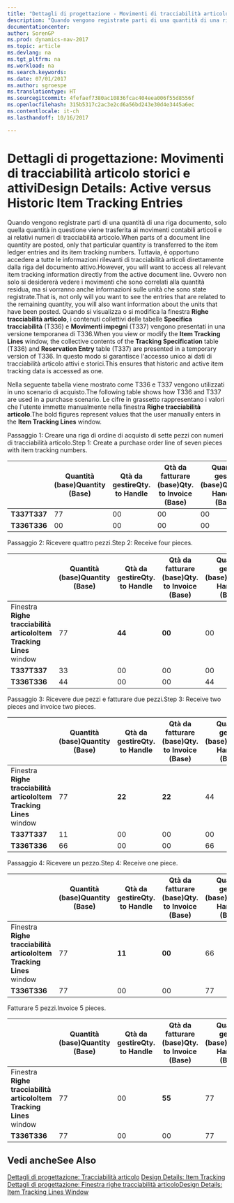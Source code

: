 ```yaml
---
title: "Dettagli di progettazione - Movimenti di tracciabilità articolo storici e attivi"
description: "Quando vengono registrate parti di una quantità di una riga documento, solo quella quantità in questione viene trasferita ai movimenti contabili articoli e ai relativi numeri di tracciabilità articolo. Tuttavia, è opportuno accedere a tutte le informazioni rilevanti di tracciabilità articoli direttamente dalla riga del documento attivo. Ovvero non solo si desidererà vedere i movimenti che sono correlati alla quantità residua, ma si vorranno anche informazioni sulle unità che sono state registrate. Quando si visualizza o si modifica la finestra **Righe tracciabilità articolo**, i contenuti collettivi delle tabelle **Specifica tracciabilità** (T336) e **Movimenti impegni** (T337) vengono presentati in una versione temporanea di T336. In questo modo si garantisce l'accesso unico ai dati di tracciabilità articolo attivi e storici."
documentationcenter: 
author: SorenGP
ms.prod: dynamics-nav-2017
ms.topic: article
ms.devlang: na
ms.tgt_pltfrm: na
ms.workload: na
ms.search.keywords: 
ms.date: 07/01/2017
ms.author: sgroespe
ms.translationtype: HT
ms.sourcegitcommit: 4fefaef7380ac10836fcac404eea006f55d8556f
ms.openlocfilehash: 315b5317c2ac3e2cd6a56bd243e30d4e3445a6ec
ms.contentlocale: it-ch
ms.lasthandoff: 10/16/2017

---
```

# <a name="design-details-active-versus-historic-item-tracking-entries"></a><span data-ttu-id="3e801-107">Dettagli di progettazione: Movimenti di tracciabilità articolo storici e attivi</span><span class="sxs-lookup"><span data-stu-id="3e801-107">Design Details: Active versus Historic Item Tracking Entries</span></span>
<span data-ttu-id="3e801-108">Quando vengono registrate parti di una quantità di una riga documento, solo quella quantità in questione viene trasferita ai movimenti contabili articoli e ai relativi numeri di tracciabilità articolo.</span><span class="sxs-lookup"><span data-stu-id="3e801-108">When parts of a document line quantity are posted, only that particular quantity is transferred to the item ledger entries and its item tracking numbers.</span></span> <span data-ttu-id="3e801-109">Tuttavia, è opportuno accedere a tutte le informazioni rilevanti di tracciabilità articoli direttamente dalla riga del documento attivo.</span><span class="sxs-lookup"><span data-stu-id="3e801-109">However, you will want to access all relevant item tracking information directly from the active document line.</span></span> <span data-ttu-id="3e801-110">Ovvero non solo si desidererà vedere i movimenti che sono correlati alla quantità residua, ma si vorranno anche informazioni sulle unità che sono state registrate.</span><span class="sxs-lookup"><span data-stu-id="3e801-110">That is, not only will you want to see the entries that are related to the remaining quantity, you will also want information about the units that have been posted.</span></span> <span data-ttu-id="3e801-111">Quando si visualizza o si modifica la finestra **Righe tracciabilità articolo**, i contenuti collettivi delle tabelle **Specifica tracciabilità** (T336) e **Movimenti impegni** (T337) vengono presentati in una versione temporanea di T336.</span><span class="sxs-lookup"><span data-stu-id="3e801-111">When you view or modify the **Item Tracking Lines** window, the collective contents of the **Tracking Specification** table (T336) and **Reservation Entry** table (T337) are presented in a temporary version of T336.</span></span> <span data-ttu-id="3e801-112">In questo modo si garantisce l'accesso unico ai dati di tracciabilità articolo attivi e storici.</span><span class="sxs-lookup"><span data-stu-id="3e801-112">This ensures that historic and active item tracking data is accessed as one.</span></span>  

 <span data-ttu-id="3e801-113">Nella seguente tabella viene mostrato come T336 e T337 vengono utilizzati in uno scenario di acquisto.</span><span class="sxs-lookup"><span data-stu-id="3e801-113">The following table shows how T336 and T337 are used in a purchase scenario.</span></span> <span data-ttu-id="3e801-114">Le cifre in grassetto rappresentano i valori che l'utente immette manualmente nella finestra **Righe tracciabilità articolo**.</span><span class="sxs-lookup"><span data-stu-id="3e801-114">The bold figures represent values that the user manually enters in the **Item Tracking Lines** window.</span></span>  

 <span data-ttu-id="3e801-115">Passaggio 1: Creare una riga di ordine di acquisto di sette pezzi con numeri di tracciabilità articolo.</span><span class="sxs-lookup"><span data-stu-id="3e801-115">Step 1: Create a purchase order line of seven pieces with item tracking numbers.</span></span>  

||<span data-ttu-id="3e801-116">**Quantità (base)**</span><span class="sxs-lookup"><span data-stu-id="3e801-116">**Quantity (Base)**</span></span>|<span data-ttu-id="3e801-117">**Qtà da gestire**</span><span class="sxs-lookup"><span data-stu-id="3e801-117">**Qty. to Handle**</span></span>|<span data-ttu-id="3e801-118">**Qtà da fatturare (base)**</span><span class="sxs-lookup"><span data-stu-id="3e801-118">**Qty. to Invoice (Base)**</span></span>|<span data-ttu-id="3e801-119">**Quantità gestita (base)**</span><span class="sxs-lookup"><span data-stu-id="3e801-119">**Quantity Handled (Base)**</span></span>|<span data-ttu-id="3e801-120">**Quantità fatturata (base)**</span><span class="sxs-lookup"><span data-stu-id="3e801-120">**Quantity Invoiced (Base)**</span></span>|  
|-|----------------------------------------------|--------------------------------------------|------------------------------------------------------|-------------------------------------------------------|--------------------------------------------------------|  
|<span data-ttu-id="3e801-121">**T337**</span><span class="sxs-lookup"><span data-stu-id="3e801-121">**T337**</span></span>|<span data-ttu-id="3e801-122">7</span><span class="sxs-lookup"><span data-stu-id="3e801-122">7</span></span>|<span data-ttu-id="3e801-123">0</span><span class="sxs-lookup"><span data-stu-id="3e801-123">0</span></span>|<span data-ttu-id="3e801-124">0</span><span class="sxs-lookup"><span data-stu-id="3e801-124">0</span></span>|<span data-ttu-id="3e801-125">0</span><span class="sxs-lookup"><span data-stu-id="3e801-125">0</span></span>|<span data-ttu-id="3e801-126">0</span><span class="sxs-lookup"><span data-stu-id="3e801-126">0</span></span>|  
|<span data-ttu-id="3e801-127">**T336**</span><span class="sxs-lookup"><span data-stu-id="3e801-127">**T336**</span></span>|<span data-ttu-id="3e801-128">0</span><span class="sxs-lookup"><span data-stu-id="3e801-128">0</span></span>|<span data-ttu-id="3e801-129">0</span><span class="sxs-lookup"><span data-stu-id="3e801-129">0</span></span>|<span data-ttu-id="3e801-130">0</span><span class="sxs-lookup"><span data-stu-id="3e801-130">0</span></span>|<span data-ttu-id="3e801-131">0</span><span class="sxs-lookup"><span data-stu-id="3e801-131">0</span></span>|<span data-ttu-id="3e801-132">0</span><span class="sxs-lookup"><span data-stu-id="3e801-132">0</span></span>|  

 <span data-ttu-id="3e801-133">Passaggio 2: Ricevere quattro pezzi.</span><span class="sxs-lookup"><span data-stu-id="3e801-133">Step 2: Receive four pieces.</span></span>  

||<span data-ttu-id="3e801-134">**Quantità (base)**</span><span class="sxs-lookup"><span data-stu-id="3e801-134">**Quantity (Base)**</span></span>|<span data-ttu-id="3e801-135">**Qtà da gestire**</span><span class="sxs-lookup"><span data-stu-id="3e801-135">**Qty. to Handle**</span></span>|<span data-ttu-id="3e801-136">**Qtà da fatturare (base)**</span><span class="sxs-lookup"><span data-stu-id="3e801-136">**Qty. to Invoice (Base)**</span></span>|<span data-ttu-id="3e801-137">**Quantità gestita (base)**</span><span class="sxs-lookup"><span data-stu-id="3e801-137">**Quantity Handled (Base)**</span></span>|<span data-ttu-id="3e801-138">**Quantità fatturata (base)**</span><span class="sxs-lookup"><span data-stu-id="3e801-138">**Quantity Invoiced (Base)**</span></span>|  
|-|----------------------------------------------|--------------------------------------------|------------------------------------------------------|-------------------------------------------------------|--------------------------------------------------------|  
|<span data-ttu-id="3e801-139">Finestra **Righe tracciabilità articolo**</span><span class="sxs-lookup"><span data-stu-id="3e801-139">**Item Tracking Lines** window</span></span>|<span data-ttu-id="3e801-140">7</span><span class="sxs-lookup"><span data-stu-id="3e801-140">7</span></span>|<span data-ttu-id="3e801-141">**4**</span><span class="sxs-lookup"><span data-stu-id="3e801-141">**4**</span></span>|<span data-ttu-id="3e801-142">**0**</span><span class="sxs-lookup"><span data-stu-id="3e801-142">**0**</span></span>|<span data-ttu-id="3e801-143">0</span><span class="sxs-lookup"><span data-stu-id="3e801-143">0</span></span>|<span data-ttu-id="3e801-144">0</span><span class="sxs-lookup"><span data-stu-id="3e801-144">0</span></span>|  
|<span data-ttu-id="3e801-145">**T337**</span><span class="sxs-lookup"><span data-stu-id="3e801-145">**T337**</span></span>|<span data-ttu-id="3e801-146">3</span><span class="sxs-lookup"><span data-stu-id="3e801-146">3</span></span>|<span data-ttu-id="3e801-147">0</span><span class="sxs-lookup"><span data-stu-id="3e801-147">0</span></span>|<span data-ttu-id="3e801-148">0</span><span class="sxs-lookup"><span data-stu-id="3e801-148">0</span></span>|<span data-ttu-id="3e801-149">0</span><span class="sxs-lookup"><span data-stu-id="3e801-149">0</span></span>|<span data-ttu-id="3e801-150">0</span><span class="sxs-lookup"><span data-stu-id="3e801-150">0</span></span>|  
|<span data-ttu-id="3e801-151">**T336**</span><span class="sxs-lookup"><span data-stu-id="3e801-151">**T336**</span></span>|<span data-ttu-id="3e801-152">4</span><span class="sxs-lookup"><span data-stu-id="3e801-152">4</span></span>|<span data-ttu-id="3e801-153">0</span><span class="sxs-lookup"><span data-stu-id="3e801-153">0</span></span>|<span data-ttu-id="3e801-154">0</span><span class="sxs-lookup"><span data-stu-id="3e801-154">0</span></span>|<span data-ttu-id="3e801-155">4</span><span class="sxs-lookup"><span data-stu-id="3e801-155">4</span></span>|<span data-ttu-id="3e801-156">0</span><span class="sxs-lookup"><span data-stu-id="3e801-156">0</span></span>|  

 <span data-ttu-id="3e801-157">Passaggio 3: Ricevere due pezzi e fatturare due pezzi.</span><span class="sxs-lookup"><span data-stu-id="3e801-157">Step 3: Receive two pieces and invoice two pieces.</span></span>  

||<span data-ttu-id="3e801-158">**Quantità (base)**</span><span class="sxs-lookup"><span data-stu-id="3e801-158">**Quantity (Base)**</span></span>|<span data-ttu-id="3e801-159">**Qtà da gestire**</span><span class="sxs-lookup"><span data-stu-id="3e801-159">**Qty. to Handle**</span></span>|<span data-ttu-id="3e801-160">**Qtà da fatturare (base)**</span><span class="sxs-lookup"><span data-stu-id="3e801-160">**Qty. to Invoice (Base)**</span></span>|<span data-ttu-id="3e801-161">**Quantità gestita (base)**</span><span class="sxs-lookup"><span data-stu-id="3e801-161">**Quantity Handled (Base)**</span></span>|<span data-ttu-id="3e801-162">**Quantità fatturata (base)**</span><span class="sxs-lookup"><span data-stu-id="3e801-162">**Quantity Invoiced (Base)**</span></span>|  
|-|----------------------------------------------|--------------------------------------------|------------------------------------------------------|-------------------------------------------------------|--------------------------------------------------------|  
|<span data-ttu-id="3e801-163">Finestra **Righe tracciabilità articolo**</span><span class="sxs-lookup"><span data-stu-id="3e801-163">**Item Tracking Lines** window</span></span>|<span data-ttu-id="3e801-164">7</span><span class="sxs-lookup"><span data-stu-id="3e801-164">7</span></span>|<span data-ttu-id="3e801-165">**2**</span><span class="sxs-lookup"><span data-stu-id="3e801-165">**2**</span></span>|<span data-ttu-id="3e801-166">**2**</span><span class="sxs-lookup"><span data-stu-id="3e801-166">**2**</span></span>|<span data-ttu-id="3e801-167">4</span><span class="sxs-lookup"><span data-stu-id="3e801-167">4</span></span>|<span data-ttu-id="3e801-168">0</span><span class="sxs-lookup"><span data-stu-id="3e801-168">0</span></span>|  
|<span data-ttu-id="3e801-169">**T337**</span><span class="sxs-lookup"><span data-stu-id="3e801-169">**T337**</span></span>|<span data-ttu-id="3e801-170">1</span><span class="sxs-lookup"><span data-stu-id="3e801-170">1</span></span>|<span data-ttu-id="3e801-171">0</span><span class="sxs-lookup"><span data-stu-id="3e801-171">0</span></span>|<span data-ttu-id="3e801-172">0</span><span class="sxs-lookup"><span data-stu-id="3e801-172">0</span></span>|<span data-ttu-id="3e801-173">0</span><span class="sxs-lookup"><span data-stu-id="3e801-173">0</span></span>|<span data-ttu-id="3e801-174">0</span><span class="sxs-lookup"><span data-stu-id="3e801-174">0</span></span>|  
|<span data-ttu-id="3e801-175">**T336**</span><span class="sxs-lookup"><span data-stu-id="3e801-175">**T336**</span></span>|<span data-ttu-id="3e801-176">6</span><span class="sxs-lookup"><span data-stu-id="3e801-176">6</span></span>|<span data-ttu-id="3e801-177">0</span><span class="sxs-lookup"><span data-stu-id="3e801-177">0</span></span>|<span data-ttu-id="3e801-178">0</span><span class="sxs-lookup"><span data-stu-id="3e801-178">0</span></span>|<span data-ttu-id="3e801-179">6</span><span class="sxs-lookup"><span data-stu-id="3e801-179">6</span></span>|<span data-ttu-id="3e801-180">2</span><span class="sxs-lookup"><span data-stu-id="3e801-180">2</span></span>|  

 <span data-ttu-id="3e801-181">Passaggio 4: Ricevere un pezzo.</span><span class="sxs-lookup"><span data-stu-id="3e801-181">Step 4: Receive one piece.</span></span>  

||<span data-ttu-id="3e801-182">**Quantità (base)**</span><span class="sxs-lookup"><span data-stu-id="3e801-182">**Quantity (Base)**</span></span>|<span data-ttu-id="3e801-183">**Qtà da gestire**</span><span class="sxs-lookup"><span data-stu-id="3e801-183">**Qty. to Handle**</span></span>|<span data-ttu-id="3e801-184">**Qtà da fatturare (base)**</span><span class="sxs-lookup"><span data-stu-id="3e801-184">**Qty. to Invoice (Base)**</span></span>|<span data-ttu-id="3e801-185">**Quantità gestita (base)**</span><span class="sxs-lookup"><span data-stu-id="3e801-185">**Quantity Handled (Base)**</span></span>|<span data-ttu-id="3e801-186">**Quantità fatturata (base)**</span><span class="sxs-lookup"><span data-stu-id="3e801-186">**Quantity Invoiced (Base)**</span></span>|  
|-|----------------------------------------------|--------------------------------------------|------------------------------------------------------|-------------------------------------------------------|--------------------------------------------------------|  
|<span data-ttu-id="3e801-187">Finestra **Righe tracciabilità articolo**</span><span class="sxs-lookup"><span data-stu-id="3e801-187">**Item Tracking Lines** window</span></span>|<span data-ttu-id="3e801-188">7</span><span class="sxs-lookup"><span data-stu-id="3e801-188">7</span></span>|<span data-ttu-id="3e801-189">**1**</span><span class="sxs-lookup"><span data-stu-id="3e801-189">**1**</span></span>|<span data-ttu-id="3e801-190">**0**</span><span class="sxs-lookup"><span data-stu-id="3e801-190">**0**</span></span>|<span data-ttu-id="3e801-191">6</span><span class="sxs-lookup"><span data-stu-id="3e801-191">6</span></span>|<span data-ttu-id="3e801-192">2</span><span class="sxs-lookup"><span data-stu-id="3e801-192">2</span></span>|  
|<span data-ttu-id="3e801-193">**T336**</span><span class="sxs-lookup"><span data-stu-id="3e801-193">**T336**</span></span>|<span data-ttu-id="3e801-194">7</span><span class="sxs-lookup"><span data-stu-id="3e801-194">7</span></span>|<span data-ttu-id="3e801-195">0</span><span class="sxs-lookup"><span data-stu-id="3e801-195">0</span></span>|<span data-ttu-id="3e801-196">0</span><span class="sxs-lookup"><span data-stu-id="3e801-196">0</span></span>|<span data-ttu-id="3e801-197">7</span><span class="sxs-lookup"><span data-stu-id="3e801-197">7</span></span>|<span data-ttu-id="3e801-198">2</span><span class="sxs-lookup"><span data-stu-id="3e801-198">2</span></span>|  

 <span data-ttu-id="3e801-199">Fatturare 5 pezzi.</span><span class="sxs-lookup"><span data-stu-id="3e801-199">Invoice 5 pieces.</span></span>  

||<span data-ttu-id="3e801-200">**Quantità (base)**</span><span class="sxs-lookup"><span data-stu-id="3e801-200">**Quantity (Base)**</span></span>|<span data-ttu-id="3e801-201">**Qtà da gestire**</span><span class="sxs-lookup"><span data-stu-id="3e801-201">**Qty. to Handle**</span></span>|<span data-ttu-id="3e801-202">**Qtà da fatturare (base)**</span><span class="sxs-lookup"><span data-stu-id="3e801-202">**Qty. to Invoice (Base)**</span></span>|<span data-ttu-id="3e801-203">**Quantità gestita (base)**</span><span class="sxs-lookup"><span data-stu-id="3e801-203">**Quantity Handled (Base)**</span></span>|<span data-ttu-id="3e801-204">**Quantità fatturata (base)**</span><span class="sxs-lookup"><span data-stu-id="3e801-204">**Quantity Invoiced (Base)**</span></span>|  
|-|----------------------------------------------|--------------------------------------------|------------------------------------------------------|-------------------------------------------------------|--------------------------------------------------------|  
|<span data-ttu-id="3e801-205">Finestra **Righe tracciabilità articolo**</span><span class="sxs-lookup"><span data-stu-id="3e801-205">**Item Tracking Lines** window</span></span>|<span data-ttu-id="3e801-206">7</span><span class="sxs-lookup"><span data-stu-id="3e801-206">7</span></span>|<span data-ttu-id="3e801-207">0</span><span class="sxs-lookup"><span data-stu-id="3e801-207">0</span></span>|<span data-ttu-id="3e801-208">**5**</span><span class="sxs-lookup"><span data-stu-id="3e801-208">**5**</span></span>|<span data-ttu-id="3e801-209">7</span><span class="sxs-lookup"><span data-stu-id="3e801-209">7</span></span>|<span data-ttu-id="3e801-210">2</span><span class="sxs-lookup"><span data-stu-id="3e801-210">2</span></span>|  
|<span data-ttu-id="3e801-211">**T336**</span><span class="sxs-lookup"><span data-stu-id="3e801-211">**T336**</span></span>|<span data-ttu-id="3e801-212">7</span><span class="sxs-lookup"><span data-stu-id="3e801-212">7</span></span>|<span data-ttu-id="3e801-213">0</span><span class="sxs-lookup"><span data-stu-id="3e801-213">0</span></span>|<span data-ttu-id="3e801-214">0</span><span class="sxs-lookup"><span data-stu-id="3e801-214">0</span></span>|<span data-ttu-id="3e801-215">7</span><span class="sxs-lookup"><span data-stu-id="3e801-215">7</span></span>|<span data-ttu-id="3e801-216">7</span><span class="sxs-lookup"><span data-stu-id="3e801-216">7</span></span>|  

## <a name="see-also"></a><span data-ttu-id="3e801-217">Vedi anche</span><span class="sxs-lookup"><span data-stu-id="3e801-217">See Also</span></span>  
 <span data-ttu-id="3e801-218">[Dettagli di progettazione: Tracciabilità articolo](design-details-item-tracking.md) </span><span class="sxs-lookup"><span data-stu-id="3e801-218">[Design Details: Item Tracking](design-details-item-tracking.md) </span></span>  
 [<span data-ttu-id="3e801-219">Dettagli di progettazione: Finestra righe tracciabilità articolo</span><span class="sxs-lookup"><span data-stu-id="3e801-219">Design Details: Item Tracking Lines Window</span></span>](design-details-item-tracking-lines-window.md)

